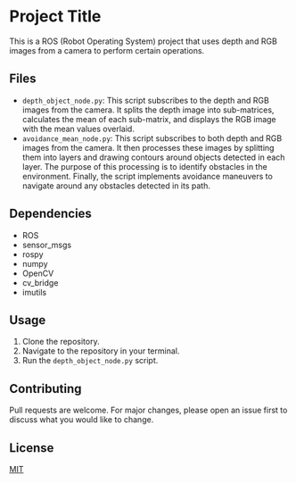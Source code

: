 # Project Title

This is a ROS (Robot Operating System) project that uses depth and RGB images from a camera to perform certain operations.

## Files

- `depth_object_node.py`: This script subscribes to the depth and RGB images from the camera. It splits the depth image into sub-matrices, calculates the mean of each sub-matrix, and displays the RGB image with the mean values overlaid.
- `avoidance_mean_node.py`:
This script subscribes to both depth and RGB images from the camera. It then processes these images by splitting them into layers and drawing contours around objects detected in each layer. The purpose of this processing is to identify obstacles in the environment. Finally, the script implements avoidance maneuvers to navigate around any obstacles detected in its path.
  
## Dependencies

- ROS
- sensor_msgs
- rospy
- numpy
- OpenCV
- cv_bridge
- imutils

## Usage

1. Clone the repository.
2. Navigate to the repository in your terminal.
3. Run the `depth_object_node.py` script.

## Contributing

Pull requests are welcome. For major changes, please open an issue first to discuss what you would like to change.

## License

[MIT](https://choosealicense.com/licenses/mit/)
